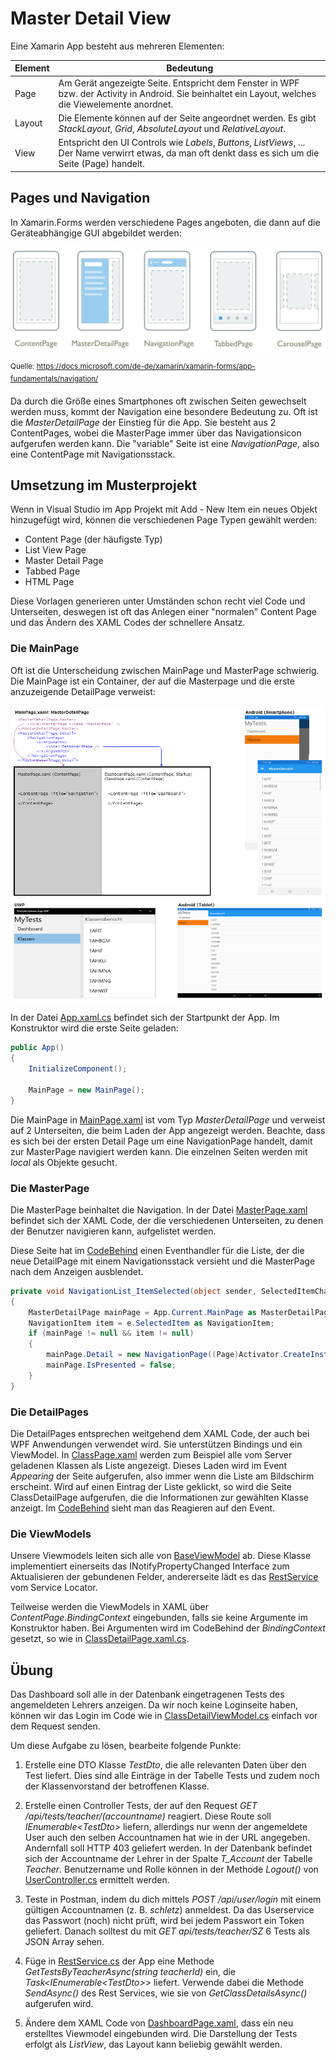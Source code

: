 # Master Detail View
Eine Xamarin App besteht aus mehreren Elementen:

| Element | Bedeutung   |
| ------- | ----------- |
| Page    | Am Gerät angezeigte Seite. Entspricht dem Fenster in WPF bzw. der Activity in Android. Sie beinhaltet ein Layout, welches die Viewelemente anordnet. |
| Layout  | Die Elemente können auf der Seite angeordnet werden. Es gibt *StackLayout*, *Grid*, *AbsoluteLayout* und *RelativeLayout*. |
| View    | Entspricht den UI Controls wie *Labels*, *Buttons*, *ListViews*, ... Der Name verwirrt etwas, da man oft denkt dass es sich um die Seite (Page) handelt. |


## Pages und Navigation
In Xamarin.Forms werden verschiedene Pages angeboten, die dann auf die Geräteabhängige GUI abgebildet
werden:

![](page_types.png)

<sup>Quelle: https://docs.microsoft.com/de-de/xamarin/xamarin-forms/app-fundamentals/navigation/</sup>

Da durch die Größe eines Smartphones oft zwischen Seiten gewechselt werden muss, kommt der Navigation
eine besondere Bedeutung zu. Oft ist die *MasterDetailPage* der Einstieg für die App. Sie besteht aus
2 ContentPages, wobei die MasterPage immer über das Navigationsicon aufgerufen werden kann. Die
"variable" Seite ist eine *NavigationPage*, also eine ContentPage mit Navigationsstack.

## Umsetzung im Musterprojekt
Wenn in Visual Studio im App Projekt mit Add - New Item ein neues Objekt hinzugefügt wird, können
die verschiedenen Page Typen gewählt werden:
- Content Page (der häufigste Typ)
- List View Page
- Master Detail Page
- Tabbed Page
- HTML Page

Diese Vorlagen generieren unter Umständen schon recht viel Code und Unterseiten, deswegen ist oft
das Anlegen einer "normalen" Content Page und das Ändern des XAML Codes der schnellere Ansatz.

### Die MainPage
Oft ist die Unterscheidung zwischen MainPage und MasterPage schwierig. Die MainPage ist ein Container,
der auf die Masterpage und die erste anzuzeigende DetailPage verweist:

![](master_detail_page.png)

In der Datei [App.xaml.cs](TestAdministrator.App/TestAdministrator.App/App.xaml.cs) befindet sich der 
Startpunkt der App. Im Konstruktor wird die erste Seite geladen:
```c#
public App()
{
    InitializeComponent();

    MainPage = new MainPage();
}
```

Die MainPage in [MainPage.xaml](TestAdministrator.App/TestAdministrator.App/MainPage.xaml) ist vom 
Typ *MasterDetailPage* und verweist auf 2 Unterseiten, die beim Laden der App angezeigt werden. 
Beachte, dass es sich bei der ersten Detail Page um eine NavigationPage handelt, damit zur MasterPage 
navigiert werden kann. Die einzelnen Seiten werden mit *local* als Objekte gesucht.

### Die MasterPage
Die MasterPage beinhaltet die Navigation. In der Datei [MasterPage.xaml](TestAdministrator.App/TestAdministrator.App/MasterPage.xaml) 
befindet sich der XAML Code, der die verschiedenen Unterseiten, zu denen der Benutzer navigieren kann, 
aufgelistet werden.

Diese Seite hat im [CodeBehind](TestAdministrator.App/TestAdministrator.App/MainPage.xaml.cs) einen 
Eventhandler für die Liste, der die neue DetailPage mit einem Navigationsstack versieht und die 
MasterPage nach dem Anzeigen ausblendet.
```c#
private void NavigationList_ItemSelected(object sender, SelectedItemChangedEventArgs e)
{
    MasterDetailPage mainPage = App.Current.MainPage as MasterDetailPage;
    NavigationItem item = e.SelectedItem as NavigationItem;
    if (mainPage != null && item != null)
    {
        mainPage.Detail = new NavigationPage((Page)Activator.CreateInstance(item.TargetType));
        mainPage.IsPresented = false;
    }
}
```

### Die DetailPages
Die DetailPages entsprechen weitgehend dem XAML Code, der auch bei WPF Anwendungen verwendet wird.
Sie unterstützen Bindings und ein ViewModel. In [ClassPage.xaml](TestAdministrator.App/TestAdministrator.App/ClassPage.xaml)
werden zum Beispiel alle vom Server geladenen Klassen als Liste angezeigt. Dieses Laden wird im Event
*Appearing* der Seite aufgerufen, also immer wenn die Liste am Bildschirm erscheint. Wird auf einen Eintrag
der Liste geklickt, so wird die Seite ClassDetailPage aufgerufen, die die Informationen zur gewählten
Klasse anzeigt. Im [CodeBehind](TestAdministrator.App/TestAdministrator.App/ClassPage.xaml.cs) sieht
man das Reagieren auf den Event.

### Die ViewModels
Unsere Viewmodels leiten sich alle von [BaseViewModel](TestAdministrator.App/TestAdministrator.App/ViewModels/BaseViewModel.cs)
ab. Diese Klasse implementiert einerseits das INotifyPropertyChanged Interface zum Aktualisieren der
gebundenen Felder, andererseite lädt es das [RestService](TestAdministrator.App/TestAdministrator.App/Services/RestService.cs) 
vom Service Locator.

Teilweise werden die ViewModels in XAML über *ContentPage.BindingContext* eingebunden, falls sie keine
Argumente im Konstruktor haben. Bei Argumenten wird im CodeBehind der *BindingContext* gesetzt, so
wie in [ClassDetailPage.xaml.cs](TestAdministrator.App/TestAdministrator.App/ClassDetailPage.xaml.cs).


## Übung
Das Dashboard soll alle in der Datenbank eingetragenen Tests des angemeldeten Lehrers anzeigen. Da
wir noch keine Loginseite haben, können wir das Login im Code wie in 
[ClassDetailViewModel.cs](TestAdministrator.App/TestAdministrator.App/ViewModels/ClassDetailViewModel.cs)
einfach vor dem Request senden.

Um diese Aufgabe zu lösen, bearbeite folgende Punkte:
1. Erstelle eine DTO Klasse *TestDto*, die alle relevanten Daten über den Test liefert. Dies sind alle
   Einträge in der Tabelle Tests und zudem noch der Klassenvorstand der betroffenen Klasse.

1. Erstelle einen Controller Tests, der auf den Request *GET /api/tests/teacher/(accountname)* reagiert. Diese Route
   soll *IEnumerable&lt;TestDto&gt;* liefern, allerdings nur wenn der angemeldete User auch den selben Accountnamen hat wie 
   in der URL angegeben. Andernfall soll HTTP 403 geliefert werden. In der Datenbank befindet sich 
   der Accountname der Lehrer in der Spalte *T_Account* der Tabelle *Teacher*. Benutzername und Rolle 
   können in der Methode *Logout()* von
   [UserController.cs](TestAdministrator.Api/Controllers/UserController.cs) ermittelt werden.

1. Teste in Postman, indem du dich mittels *POST /api/user/login* mit einem gültigen Accountnamen (z. B. *schletz*) 
   anmeldest. Da das Userservice das Passwort (noch) nicht prüft, wird bei jedem Passwort ein Token 
   geliefert. Danach solltest du mit *GET api/tests/teacher/SZ* 6 Tests als JSON Array sehen.

1. Füge in [RestService.cs](TestAdministrator.App/TestAdministrator.App/Services/RestService.cs) der
   App eine Methode *GetTestsByTeacherAsync(string teacherId)* ein, die *Task&lt;IEnumerable&lt;TestDto&gt;&gt;* 
   liefert. Verwende dabei die Methode *SendAsync()* des Rest Services, wie sie von *GetClassDetailsAsync()* 
   aufgerufen wird.

1. Ändere dem XAML Code von [DashboardPage.xaml](TestAdministrator.App/TestAdministrator.App/DashboardPage.xaml),
   dass ein neu erstelltes Viewmodel eingebunden wird. Die Darstellung der Tests erfolgt als *ListView*,
   das Layout kann beliebig gewählt werden.
